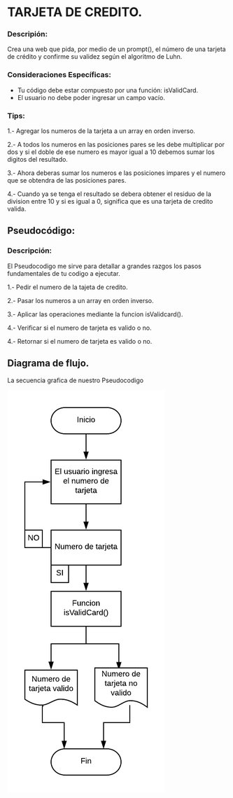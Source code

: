 # TARJETA DE CREDITO.
### Descripión:

Crea una web que pida, por medio de un prompt(), el número de una tarjeta de crédito y confirme su validez según el algoritmo de Luhn.

### Consideraciones Específicas:

* Tu código debe estar compuesto por una función: isValidCard.
* El usuario no debe poder ingresar un campo vacío.

### Tips:

1.- Agregar los numeros de la tarjeta a un array en orden inverso.

2.- A todos los numeros en las posiciones pares se les debe multiplicar por dos y si el doble de ese numero es
    mayor igual a 10 debemos sumar los digitos del resultado.

3.- Ahora deberas sumar los numeros e las posiciones impares y el numero que se obtendra de las posiciones pares.

4.- Cuando ya se tenga el resultado se debera obtener el residuo de la division entre 10 y si es igual a 0, significa que es
    una tarjeta de credito valida.


## Pseudocódigo:
### Descripción:
El Pseudocodigo me sirve para detallar a grandes razgos los pasos fundamentales de tu codigo a ejecutar.

1.- Pedir el numero de la tajeta de credito.

2.- Pasar los numeros a un array en orden inverso.

3.- Aplicar las operaciones mediante la funcion isValidcard().

4.- Verificar si el numero de tarjeta es valido o no.

4.- Retornar si el numero de tarjeta es valido o no.

## Diagrama de flujo.

La secuencia grafica de nuestro Pseudocodigo

![Diagrama de flujo de la tarjeta de credito](assets/images/tarjeta-credito.png)
